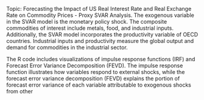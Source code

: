 Topic: Forecasting the Impact of US Real Interest Rate and Real Exchange Rate on Commodity Prices - Proxy SVAR Analysis. The exogenous variable in the SVAR model is the monetary policy shock. The composite commodities of interest include metals, food, and industrial inputs. Additionally, the SVAR model incorporates the productivity variable of OECD countries. Industrial inputs and productivity measure the global output and demand for commodities in the industrial sector.

The R code includes visualizations of impulse response functions (IRF) and Forecast Error Variance Decomposition (FEVD). The impulse response function illustrates how variables respond to external shocks, while the forecast error variance decomposition (FEVD) explains the portion of forecast error variance of each variable attributable to exogenous shocks from other





